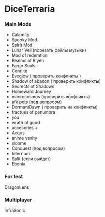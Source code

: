 # DiceTerraria

### Main Mods
- Calamity 
- Spooky Mod
- Spirit Mod
- Lunar Veil (порезать файлы музыки)
- Mod of redemtion
- Realms of Rlyeh
- Fargo Souls
- Coralite 
- Eveglow ( проверить конфликты )
- Shadow of abadon ( проверить конфликты)
- Secrects of Shadows
- Homeward Journey
- macrocosmos (проверить конфликты)
- afk pets (под вопросом)
- DormantDawn ( проаерить на конфликты)
- fractues of penumbra
- you
- wrath of good
- accesories +
- Aequs
- anime vanity
- sloome
- Conquest (под вопросом)
- Infernum
- Split (если выйдет)
- Ebonia

### For test
DragonLens

### Multiplayer
InfraSonic

